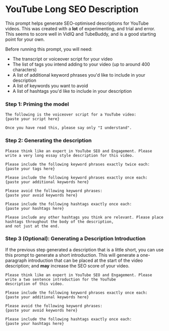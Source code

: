 # YouTube Long SEO Description

This prompt helps generate SEO-optimised descriptions for YouTube videos. This was created with a **lot** of experimenting,
and trial and error. This seems to score well in VidIQ and TubeBuddy, and is a good starting point for your own.

Before running this prompt, you will need:

* The transcript or voiceover script for your video
* The list of tags you intend adding to your video (up to around 400 characters)
* A list of additional keyword phrases you'd like to include in your description
* A list of keywords you want to avoid
* A list of hashtags you'd like to include in your description

### Step 1: Priming the model

```textmate
The following is the voiceover script for a YouTube video:
{paste your script here}

Once you have read this, please say only "I understand".
```

### Step 2: Generating the description

```textmate
Please think like an expert in YouTube SEO and Engagement. Please write a very long essay style description for this video.

Please include the following keyword phrases exactly twice each:
{paste your tags here}

Please include the following keyword phrases exactly once each:
{paste your additional keywords here}

Please avoid the following keyword phrases:
{paste your avoid keywords here}

Please include the following hashtags exactly once each:
{paste your hashtags here}

Please include any other hashtags you think are relevant. Please place hashtags throughout the body of the description, 
and not just at the end.
```

### Step 3 (Optional): Generating a Description Introduction

If the previous step generated a description that is a little short, you can use this prompt to generate a short
introduction. This will generate a one-paragraph introduction that can be placed at the start of the video
description; and **may** increase the SEO score of your video.

```textmate
Please think like an expert in YouTube SEO and Engagement. Please write a two sentence introduction for the YouTube
description of this video.

Please include the following keyword phrases exactly once each:
{paste your additional keywords here}

Please avoid the following keyword phrases:
{paste your avoid keywords here}

Please include the following hashtags exactly once each:
{paste your hashtags here}
```
